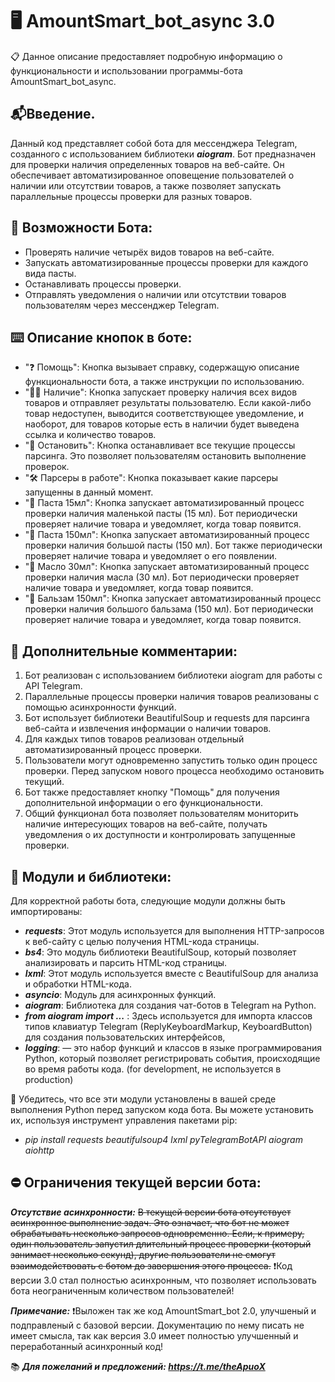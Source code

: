 # 🖥 AmountSmart_bot_async 3.0
📋 Данное описание предоставляет подробную информацию о функциональности и использовании программы-бота AmountSmart_bot_async.


## 📬Введение.

Данный код представляет собой бота для мессенджера Telegram, созданного с использованием библиотеки ***aiogram***. Бот предназначен для проверки наличия определенных товаров на веб-сайте. Он обеспечивает автоматизированное оповещение пользователей о наличии или отсутствии товаров, а также позволяет запускать параллельные процессы проверки для разных товаров.


## 🎲 Возможности Бота:

* Проверять наличие четырёх видов товаров на веб-сайте.
* Запускать автоматизированные процессы проверки для каждого вида пасты.
* Останавливать процессы проверки.
* Отправлять уведомления о наличии или отсутствии товаров пользователям через мессенджер Telegram.

## ⌨️ Описание кнопок в боте:
* "❓ Помощь": Кнопка вызывает справку, содержащую описание функциональности бота, а также инструкции по использованию.
*  "🕵️‍♂️ Наличие": Кнопка запускает проверку наличия всех видов товаров и отправляет результаты пользователю. Если какой-либо товар недоступен, выводится соответствующее уведомление, и наоборот, для товаров которые есть в наличии будет выведена ссылка и количество товаров.
* "📛 Остановить": Кнопка останавливает все текущие процессы парсинга. Это позволяет пользователям остановить выполнение проверок.
* "🛠️ Парсеры в работе": Кнопка показывает какие парсеры запущенны в данный момент.
* "🤏 Паста 15мл": Кнопка запускает автоматизированный процесс проверки наличия маленькой пасты (15 мл). Бот периодически проверяет наличие товара и уведомляет, когда товар появится.
* "💪 Паста 150мл": Кнопка запускает автоматизированный процесс проверки наличия большой пасты (150 мл). Бот также периодически проверяет наличие товара и уведомляет о его появлении.
* "🍼 Масло 30мл": Кнопка запускает автоматизированный процесс проверки наличия масла (30 мл). Бот периодически проверяет наличие товара и уведомляет, когда товар появится.
* "🍷 Бальзам 150мл": Кнопка запускает автоматизированный процесс проверки наличия большого бальзама (150 мл). Бот периодически проверяет наличие товара и уведомляет, когда товар появится.

## 📲 Дополнительные комментарии:

1. Бот реализован с использованием библиотеки aiogram для работы с API Telegram.
1. Параллельные процессы проверки наличия товаров реализованы с помощью асинхронности функций.
1. Бот использует библиотеки BeautifulSoup и requests для парсинга веб-сайта и извлечения информации о наличии товаров.
1. Для каждых типов товаров реализован отдельный автоматизированный процесс проверки.
1. Пользователи могут одновременно запустить только один процесс проверки. Перед запуском нового процесса необходимо остановить текущий.
1. Бот также предоставляет кнопку "Помощь" для получения дополнительной информации о его функциональности.
1. Общий функционал бота позволяет пользователям мониторить наличие интересующих товаров на веб-сайте, получать уведомления о их доступности и контролировать запущенные проверки.

## 📜 Модули и библиотеки:
Для корректной работы бота, следующие модули должны быть импортированы:
* ***requests***: Этот модуль используется для выполнения HTTP-запросов к веб-сайту с целью получения HTML-кода страницы.
* ***bs4***: Это модуль библиотеки BeautifulSoup, который позволяет анализировать и парсить HTML-код страницы.
* ***lxml***: Этот модуль используется вместе с BeautifulSoup для анализа и обработки HTML-кода.
* ***asyncio***: Модуль для асинхронных функций.
* ***aiogram***: Библиотека для создания чат-ботов в Telegram на Python.
* ***from aiogram import ...*** : Здесь используется для импорта классов типов клавиатур Telegram (ReplyKeyboardMarkup, KeyboardButton) для создания пользовательских интерфейсов, 
* ***logging***:  — это набор функций и классов в языке программирования Python, который позволяет регистрировать события, происходящие во время работы кода. (for development, не используется в production)

📌 Убедитесь, что все эти модули установлены в вашей среде выполнения Python перед запуском кода бота. Вы можете установить их, используя инструмент управления пакетами pip:
* _pip install requests beautifulsoup4 lxml pyTelegramBotAPI aiogram aiohttp_

## ⛔️ Ограничения текущей версии бота:

***Отсутствие асинхронности:*** ~~В текущей версии бота отсутствует асинхронное выполнение задач. Это означает, что бот не может обрабатывать несколько запросов одновременно. Если, к примеру, один пользователь запустил длительный процесс проверки (который занимает несколько секунд), другие пользователи не смогут взаимодействовать с ботом до завершения этого процесса.~~
    ❗Код версии 3.0 стал полностью асинхронным, что позволяет использовать бота неограниченным количеством пользователей!

***Примечание:***
    ❗Выложен так же код AmountSmart_bot 2.0, улучшеный и подправленый с базовой версии. Документацию по нему писать не имеет смысла, так как версия 3.0 имеет полностью улучшенный и переработанный асинхронный код!

📚 ***Для пожеланий и предложений: https://t.me/theApuoX***
